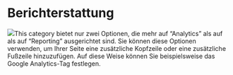# Berichterstattung

![](../../../.gitbook/assets/images19%20%289%29.png)This category bietet nur zwei Optionen, die mehr auf “Analytics” als auf als auf “Reporting” ausgerichtet sind. Sie können diese Optionen verwenden, um Ihrer Seite eine zusätzliche Kopfzeile oder eine zusätzliche Fußzeile hinzuzufügen. Auf diese Weise können Sie beispielsweise das Google Analytics-Tag festlegen.